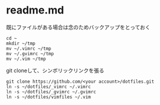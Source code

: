 # readme.md

既にファイルがある場合は念のためバックアップをとっておく

```
cd ~
mkdir ~/tmp
mv ~/.vimrc ~/tmp
mv ~/.gvimrc ~/tmp
mv ~/.vim ~/tmp

```

git cloneして、シンボリックリンクを張る

```
git clone https://github.com/<your account>/dotfiles.git
ln -s ~/dotfiles/_vimrc ~/.vimrc
ln -s ~/dotfiles/_gvimrc ~/.gvimrc
ln -s ~/dotfiles/vimfiles ~/.vim

```
